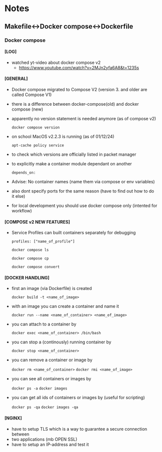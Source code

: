 # Notes

## Makefile<->Docker compose<->Dockerfile

### Docker compose

#### [LOG]
- watched yt-video about docker compose v2
    - https://www.youtube.com/watch?v=2MJn2yfa6A8&t=1235s

#### [GENERAL]
- Docker compose migrated to Compose V2
(version 3. and older are called Compose V1)
- there is a difference between docker-compose(old) and docker compose (new)
- apparently no version statement is needed anymore (as of compose v2)

    ` docker compose version `

- on school MacOS v2.2.3 is running (as of 01/12/24)

    ` apt-cache policy service `

- to check which versions are officially listed in packet manager

- to explicitly make a container module dependant on another

    ` depends_on: `

- Advise: No container names (name them via compose or env variables)
- also dont specify ports for the same reason (have to find out how to do it else)
- for local development you should use docker compose only (intented for workflow)

#### [COMPOSE v2 NEW FEATURES]

- Service Profiles can built containers separately for debugging

    ` profiles: ["name_of_profile"] `

    ` docker compose ls `

    ` docker compose cp `

    ` docker compose convert `

#### [DOCKER HANDLING]
- first an image (via Dockerfile) is created 

    `docker build -t <name_of_image>`

- with an image you can create a container and name it

    ` docker run --name <name_of_container> <name_of_image> `

- you can attach to a container by

    ` docker exec <name_of_container> /bin/bash `

- you can stop a (continously) running container by

    ` docker stop <name_of_container> `

- you can remove a container or image by

    ` docker rm <name_of_container> `
    ` docker rmi <name_of_image> `

- you can see all containers or images by

    ` docker ps -a `
    ` docker images `

- you can get all ids of containers or images by (useful for scripting)

    ` docker ps -qa `
    ` docker images -qa `

#### [NGINX]
- have to setup TLS which is a way to guarantee a secure connection between  
- two applications (mb OPEN SSL)
- have to setup an IP-address and test it
